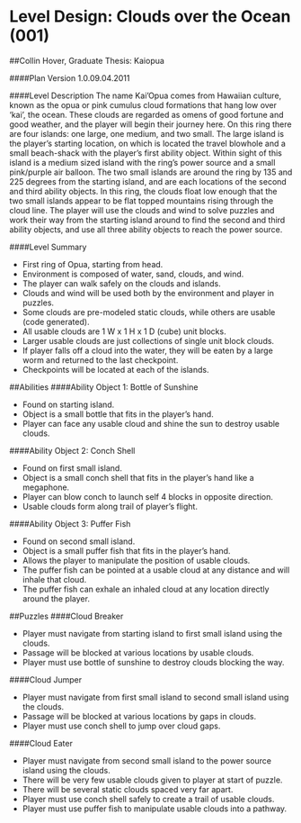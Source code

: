 Level Design: Clouds over the Ocean (001)
========
##Collin Hover, Graduate Thesis: Kaiopua

####Plan Version
1.0.09.04.2011

####Level Description
The name Kai’Opua comes from Hawaiian culture, known as the opua or pink cumulus cloud formations that hang low over ‘kai’, the ocean. These clouds are regarded as omens of good fortune and good weather, and the player will begin their journey here. On this ring there are four islands: one large, one medium, and two small. The large island is the player’s starting location, on which is located the travel blowhole and a small beach-shack with the player’s first ability object. Within sight of this island is a medium sized island with the ring’s power source and a small pink/purple air balloon. The two small islands are around the ring by 135 and 225 degrees from the starting island, and are each locations of the second and third ability objects. In this ring, the clouds float low enough that the two small islands appear to be flat topped mountains rising through the cloud line. The player will use the clouds and wind to solve puzzles and work their way from the starting island around to find the second and third ability objects, and use all three ability objects to reach the power source.

####Level Summary
*   First ring of Opua, starting from head. 
*   Environment is composed of water, sand, clouds, and wind. 
*   The player can walk safely on the clouds and islands.
*   Clouds and wind will be used both by the environment and player in puzzles.
*   Some clouds are pre-modeled static clouds, while others are usable (code generated).
*   All usable clouds are 1 W x 1 H x 1 D (cube) unit blocks.
*   Larger usable clouds are just collections of single unit block clouds.
*   If player falls off a cloud into the water, they will be eaten by a large worm and returned to the last checkpoint.
*   Checkpoints will be located at each of the islands.

##Abilities
####Ability Object 1: Bottle of Sunshine
*   Found on starting island.
*   Object is a small bottle that fits in the player’s hand.
*   Player can face any usable cloud and shine the sun to destroy usable clouds.

####Ability Object 2: Conch Shell
*   Found on first small island.
*   Object is a small conch shell that fits in the player’s hand like a megaphone.
*   Player can blow conch to launch self 4 blocks in opposite direction.
*   Usable clouds form along trail of player’s flight.

####Ability Object 3: Puffer Fish
*   Found on second small island.
*   Object is a small puffer fish that fits in the player’s hand.
*   Allows the player to manipulate the position of usable clouds.
*   The puffer fish can be pointed at a usable cloud at any distance and will inhale that cloud.
*   The puffer fish can exhale an inhaled cloud at any location directly around the player.

##Puzzles
####Cloud Breaker
*   Player must navigate from starting island to first small island using the clouds.
*   Passage will be blocked at various locations by usable clouds.
*   Player must use bottle of sunshine to destroy clouds blocking the way.

####Cloud Jumper
*   Player must navigate from first small island to second small island using the clouds.
*   Passage will be blocked at various locations by gaps in clouds.
*   Player must use conch shell to jump over cloud gaps.

####Cloud Eater
*   Player must navigate from second small island to the power source island using the clouds.
*   There will be very few usable clouds given to player at start of puzzle.
*   There will be several static clouds spaced very far apart.
*   Player must use conch shell safely to create a trail of usable clouds.
*   Player must use puffer fish to manipulate usable clouds into a pathway.

